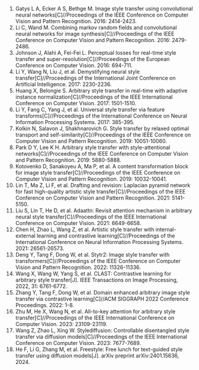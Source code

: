 <ol>
  
<li>Gatys L A, Ecker A S, Bethge M. Image style transfer using convolutional neural networks[C]//Proceedings of the IEEE Conference on Computer Vision and Pattern Recognition. 2016: 2414-2423.

<li>Li C, Wand M. Combining markov random fields and convolutional neural networks for image synthesis[C]//Proceedings of the IEEE Conference on Computer Vision and Pattern Recognition. 2016: 2479-2486.

<li>Johnson J, Alahi A, Fei-Fei L. Perceptual losses for real-time style transfer and super-resolution[C]//Proceedings of the European Conference on Computer Vision. 2016: 694-711.

<li>Li Y, Wang N, Liu J, et al. Demystifying neural style transfer[C]//Proceedings of the International Joint Conference on Artificial Intelligence. 2017: 2230-2236.

<li>Huang X, Belongie S. Arbitrary style transfer in real-time with adaptive instance normalization[C]//Proceedings of the IEEE International Conference on Computer Vision. 2017: 1501-1510.

<li>Li Y, Fang C, Yang J, et al. Universal style transfer via feature transforms[C]//Proceedings of the International Conference on Neural Information Processing Systems. 2017: 385-395.

<li>Kolkin N, Salavon J, Shakhnarovich G. Style transfer by relaxed optimal transport and self-similarity[C]//Proceedings of the IEEE Conference on Computer Vision and Pattern Recognition. 2019: 10051-10060.

<li>Park D Y, Lee K H. Arbitrary style transfer with style-attentional networks[C]//Proceedings of the IEEE Conference on Computer Vision and Pattern Recognition. 2019: 5880-5888.

<li>Kotovenko D, Sanakoyeu A, Ma P, et al. A content transformation block for image style transfer[C]//Proceedings of the IEEE Conference on Computer Vision and Pattern Recognition. 2019: 10032-10041.

<li>Lin T, Ma Z, Li F, et al. Drafting and revision: Laplacian pyramid network for fast high-quality artistic style transfer[C]//Proceedings of the IEEE Conference on Computer Vision and Pattern Recognition. 2021: 5141-5150.

<li>Liu S, Lin T, He D, et al. Adaattn: Revisit attention mechanism in arbitrary neural style transfer[C]//Proceedings of the IEEE International Conference on Computer Vision. 2021: 6649-6658.

<li>Chen H, Zhao L, Wang Z, et al. Artistic style transfer with internal-external learning and contrastive learning[C]//Proceedings of the International Conference on Neural Information Processing Systems. 2021: 26561-26573.
  
<li>Deng Y, Tang F, Dong W, et al. Stytr2: Image style transfer with transformers[C]//Proceedings of the IEEE Conference on Computer Vision and Pattern Recognition. 2022: 11326-11336.

<li>Wang X, Wang W, Yang S, et al. CLAST: Contrastive learning for arbitrary style transfer[J]. IEEE Transactions on Image Processing, 2022, 31: 6761-6772.

<li>Zhang Y, Tang F, Dong W, et al. Domain enhanced arbitrary image style transfer via contrastive learning[C]//ACM SIGGRAPH 2022 Conference Proceedings. 2022: 1-8.

<li>Zhu M, He X, Wang N, et al. All-to-key attention for arbitrary style transfer[C]//Proceedings of the IEEE International Conference on Computer Vision. 2023: 23109-23119.

<li>Wang Z, Zhao L, Xing W. Stylediffusion: Controllable disentangled style transfer via diffusion models[C]//Proceedings of the IEEE International Conference on Computer Vision. 2023: 7677-7689.

<li>He F, Li G, Zhang M, et al. Freestyle: Free lunch for text-guided style transfer using diffusion models[J]. arXiv preprint arXiv:2401.15636, 2024.
  
</ol>
